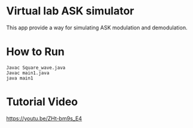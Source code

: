 # Virtual lab ASK simulator
 This app provide a way for simulating ASK modulation and demodulation.

 # How to Run
 ~~~
 Javac Square_wave.java
 Javac main1.java
 java main1
~~~
# Tutorial Video

https://youtu.be/ZHt-bm9s_E4
